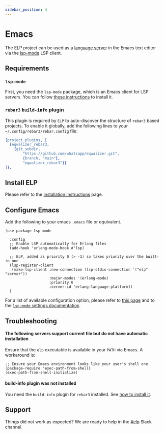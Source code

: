 ```yaml
---
sidebar_position: 4
---
```


# Emacs

The ELP project can be used as a [language server](https://microsoft.github.io/language-server-protocol/overviews/lsp/overview/) in the Emacs text editor via the [lsp-mode](https://emacs-lsp.github.io/lsp-mode/) LSP client.

## Requirements

### `lsp-mode`

First, you need the `lsp-mode` package, which is an Emacs client for LSP servers. You can follow [these instructions](https://emacs-lsp.github.io/lsp-mode/page/installation/) to install it.

### `rebar3` `build-info` plugin

This plugin is required by `ELP` to auto-discover the structure of `rebar3` based projects. To enable it globally, add the following lines to your `~/.config/rebar3/rebar.config` file:

```erlang
{project_plugins, [
  {eqwalizer_rebar3,
    {git_subdir,
        "https://github.com/whatsapp/eqwalizer.git",
        {branch, "main"},
        "eqwalizer_rebar3"}}
]}.
```

## Install ELP

Please refer to the [installation instructions](./install.md) page.

## Configure Emacs

Add the following to your emacs `.emacs` file or equivalent.

```elisp
(use-package lsp-mode

  :config
  ;; Enable LSP automatically for Erlang files
  (add-hook 'erlang-mode-hook #'lsp)

  ;; ELP, added as priority 0 (> -1) so takes priority over the built-in one
  (lsp-register-client
   (make-lsp-client :new-connection (lsp-stdio-connection '("elp" "server"))
                    :major-modes '(erlang-mode)
                    :priority 0
                    :server-id 'erlang-language-platform))
  )
```

For a list of available configuration option, please refer to [this page](https://emacs-lsp.github.io/lsp-mode/page/lsp-erlang-elp/) and to the [`lsp-mode` settings documentation](https://emacs-lsp.github.io/lsp-mode/page/settings/mode/).

## Troubleshooting

#### The following servers support current file but do not have automatic installation

Ensure that the `elp` executable is available in your `PATH` via Emacs. A workaround is:

```elisp
;; Ensure your Emacs environment looks like your user's shell one
(package-require 'exec-path-from-shell)
(exec-path-from-shell-initialize)
```

#### build-info plugin was not installed

You need the `build-info` plugin for `rebar3` installed. See [how to install it](#rebar3-build-info-plugin).

## Support

Things did not work as expected? We are ready to help in the [#elp](https://erlanger.slack.com/archives/C05KJHDJJUF) Slack channel.
